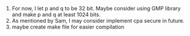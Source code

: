 1. For now, I let p and q to be 32 bit. Maybe consider using GMP library and make p and q at least 1024 bits.
2. As mentioned by Sam, I may consider implement cpa secure in future.
3. maybe create make file for easier compilation